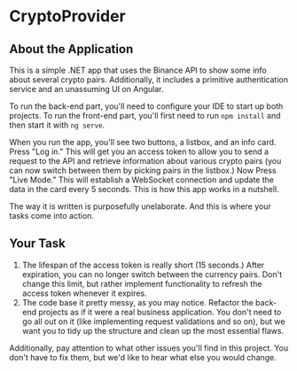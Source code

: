 # CryptoProvider

## About the Application

This is a simple .NET app that uses the Binance API to show some info about several crypto pairs. Additionally, it includes a primitive authentication service and an unassuming UI on Angular.

To run the back-end part, you'll need to configure your IDE to start up both projects. To run the front-end part, you'll first need to run `npm install` and then start it with `ng serve`.

When you run the app, you'll see two buttons, a listbox, and an info card. Press "Log in." This will get you an access token to allow you to send a request to the API and retrieve information about various crypto pairs (you can now switch between them by picking pairs in the listbox.) Now Press "Live Mode." This will establish a WebSocket connection and update the data in the card every 5 seconds. This is how this app works in a nutshell.

The way it is written is purposefully unelaborate. And this is where your tasks come into action.

## Your Task

1. The lifespan of the access token is really short (15 seconds.) After expiration, you can no longer switch between the currency pairs. Don't change this limit, but rather implement functionality to refresh the access token whenever it expires.
2. The code base it pretty messy, as you may notice. Refactor the back-end projects as if it were a real business application. You don't need to go all out on it (like implementing request validations and so on), but we want you to tidy up the structure and clean up the most essential flaws. 

Additionally, pay attention to what other issues you'll find in this project. You don't have to fix them, but we'd like to hear what else you would change.
